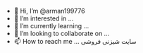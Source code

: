 - 👋 Hi, I’m @arman199776
- 👀 I’m interested in ...
- 🌱 I’m currently learning ...
- 💞️ I’m looking to collaborate on ...
- 📫 How to reach me ...
سایت شیزنی فروشی
